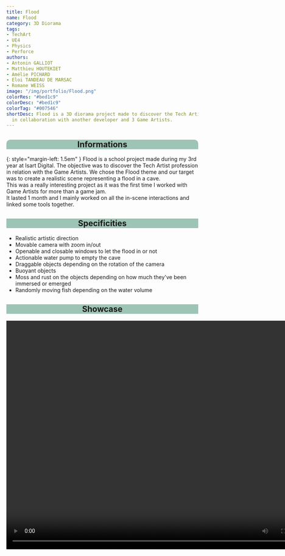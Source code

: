 ```yaml
---
title: Flood
name: Flood
category: 3D Diorama
tags:
- TechArt
- UE4
- Physics
- Perforce
authors:
- Antonin GALLIOT
- Matthieu HOUTEKIET
- Amélie PICHARD
- Eloi TANDEAU DE MARSAC
- Romane WEISS
image: "/img/portfolio/Flood.png"
colorRes: "#bed1c9"
colorDesc: "#bed1c9"
colorTag: "#007546"
shortDesc: Flood is a 3D diorama project made to discover the Tech Artist profession
  in collaboration with another developer and 3 Game Artists.
---
```


<style>
h2 {
    text-align: center; 
    background-color: #9dc4b4; 
    
}

#informations {
    border-top-left-radius: 10px;
    border-top-right-radius: 10px;
}

.content {
    border-radius: 10px;
    
}

iframe {
    text-align: center;
}

</style>
## Informations

{: style="margin-left: 1.5em" }
Flood is a school project made during my 3rd year at Isart Digital. The objective was to discover the Tech Artist profession in relation with the Game Artists. We chose the Flood theme and our target was to create a realistic scene representing a flood in a cave. \
This was a really interesting project as it was the first time I worked with Game Artists for more than a game jam. \
It lasted 1 month and I mainly worked on all the in-scene interactions and linked some tools together. 

## Specificities
- Realistic artistic direction
- Movable camera with zoom in/out
- Openable and closable windows to let the flood in or not
- Actionable water pump to empty the cave
- Draggable objects depending on the rotation of the camera
- Buoyant objects
- Moss and rust on the objects depending on how much they've been immersed or emerged
- Randomly moving fish depending on the water volume

## Showcase

<p style="text-align: center;">
<video width="800" height="600" controls>
  <source src="/img/portfolio/Flood.mp4">
</video>
</p>